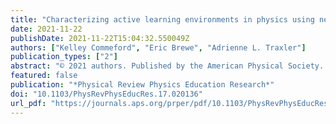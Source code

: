 ```yaml
---
title: "Characterizing active learning environments in physics using network analysis and classroom observations"
date: 2021-11-22
publishDate: 2021-11-22T15:04:32.550049Z
authors: ["Kelley Commeford", "Eric Brewe", "Adrienne L. Traxler"]
publication_types: ["2"]
abstract: "© 2021 authors. Published by the American Physical Society. This study uses social network analysis and the classroom observation protocol for undergraduate STEM (COPUS) to characterize six research-based introductory physics curricula. Peer Instruction, Modeling Instruction, ISLE, SCALE-UP, Context-Rich Problems, and Tutorials in Introductory Physics were investigated. Students in each curriculum were given a survey at the beginning and end of term, asking them to self-identify peers with whom they had meaningful interactions in class. Every curriculum showed an increase in the average number of student connections from the beginning of term to the end of term, with the largest increase occurring in Modeling Instruction, SCALE-UP, and Context-Rich Problems. Modeling Instruction was the only curriculum with a drastic change in how tightly connected the student network was. Transitivity increased for all curricula except Peer Instruction. We also spent one week per research site in the middle of the term observing courses using COPUS. From these observations, the student COPUS profiles look nearly the same for Tutorials, ISLE recitations, and Context-Rich Problems discussion sections. This is likely due to the large resolution of activities that can be coded as “other group activity,” suggesting the need for a more detailed observation instrument."
featured: false
publication: "*Physical Review Physics Education Research*"
doi: "10.1103/PhysRevPhysEducRes.17.020136"
url_pdf: "https://journals.aps.org/prper/pdf/10.1103/PhysRevPhysEducRes.17.020136"
---
```


